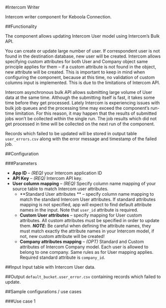 #Intercom Writer

Intercom writer component for Keboola Connection.

##Functionality

The component allows updating Intercom User model using Intercom’s Bulk API.

You can create or update large number of user. If correspondent user is not found in the destination database, new user will be created. Intercom allows specifying custom attributes for both User and Company object same principle applies for them – if a custom attribute is not found in the object, new attribute will be created. This is important to keep in mind when configuring the component, because at this time, no validation of custom columns input is implemented. This is due to the limitations of Intercom API. 

Intercom asynchronous bulk API allows submitting large volume of User data at the same time. Although the submitting itself is fast, it takes some time before they get processed. Lately Intercom is experiencing issues with bulk job queues and the processing time may exceed the component’s run-time limitation. For this reason, it may happen that the results of submitted jobs won’t be collected within the single run. The job results which did not get processed in time will be collected on the next run of the component. 

Records which failed to be updated will be stored in output table `user_errors.csv` along with the error message and timestamp of the failed job.

##Configuration

###Parameters

 - **App ID** – *(REQ)* your Intercom application ID
 - **API Key** – *(REQ)* Intercom API key.
 - **User column mapping** – *(REQ)* Specify column name mapping of your source table to match Intercom user attributes.
	 - **Standard User attributes ** – specify column name mapping to match the standard Intercom User attributes. If standard attributes mapping is not specified, app will expect to find default attribute names in the input. Note that `user_id` attribute is required.
	 - **Custom User attributes** –  specify mapping for User custom attributes. All custom attributes must be specified in order to update them. ***NOTE*:** Be careful when defining the attribute names, they must match exactly the attribute names in your Intercom model, if not, new custom attribute will be created!
	 - **Company attributes mapping** – *(OPT)* Standard and Custom attributes of Intercom Company model. Each user is allowed to belong to one company. Same rules as for User mapping applies. Required standard attribute is `company_id`.

##Input
Input table with Intercom User data.

##Output
`default_bucket.user_error.csv` containing records which failed to update.

##Sample configurations / use cases

###Use case 1
